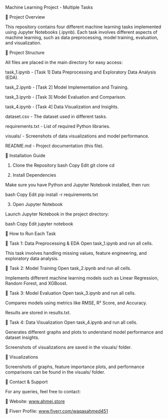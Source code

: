 Machine Learning Project - Multiple Tasks

📌 Project Overview

This repository contains four different machine learning tasks implemented using Jupyter Notebooks (.ipynb). Each task involves different aspects of machine learning, such as data preprocessing, model training, evaluation, and visualization.

📂 Project Structure

All files are placed in the main directory for easy access:

task_1.ipynb - [Task 1] Data Preprocessing and Exploratory Data Analysis (EDA).

task_2.ipynb - [Task 2] Model Implementation and Training.

task_3.ipynb - [Task 3] Model Evaluation and Comparison.

task_4.ipynb - [Task 4] Data Visualization and Insights.

dataset.csv - The dataset used in different tasks.

requirements.txt - List of required Python libraries.

visuals/ - Screenshots of data visualizations and model performance.

README.md - Project documentation (this file).

🔧 Installation Guide

1. Clone the Repository
bash
Copy
Edit
git clone <your-repository-link>
cd <your-repository-folder>

2. Install Dependencies

Make sure you have Python and Jupyter Notebook installed, then run:

bash
Copy
Edit
pip install -r requirements.txt

3. Open Jupyter Notebook
   
Launch Jupyter Notebook in the project directory:

bash
Copy
Edit
jupyter notebook

🚀 How to Run Each Task

🔹 Task 1: Data Preprocessing & EDA
Open task_1.ipynb and run all cells.

This task involves handling missing values, feature engineering, and exploratory data analysis.

🔹 Task 2: Model Training
Open task_2.ipynb and run all cells.

Implements different machine learning models such as Linear Regression, Random Forest, and XGBoost.

🔹 Task 3: Model Evaluation
Open task_3.ipynb and run all cells.

Compares models using metrics like RMSE, R² Score, and Accuracy.

Results are stored in results.txt.

🔹 Task 4: Data Visualization
Open task_4.ipynb and run all cells.

Generates different graphs and plots to understand model performance and dataset insights.

Screenshots of visualizations are saved in the visuals/ folder.

📸 Visualizations

Screenshots of graphs, feature importance plots, and performance comparisons can be found in the visuals/ folder.

📩 Contact & Support

For any queries, feel free to contact:

🔗 Website: www.ahmei.store

🔗 Fiverr Profile: www.fiverr.com/waqasahmed451

